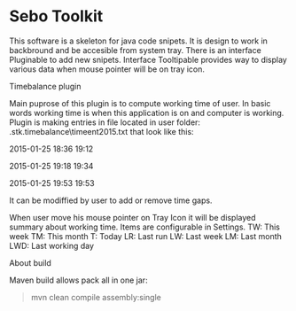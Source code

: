 # Sebo Toolkit
This software is a skeleton for java code snipets.
It is design to work in backbround and be accesible from system tray.
There is an interface Pluginable to add new snipets.
Interface Tooltipable provides way to display various data when mouse pointer will be on tray icon.

Timebalance plugin

   Main puprose of this plugin is to compute working time of user. In basic words working time is when this application is on and computer is working.
   Plugin is making entries in file located in user folder: .stk\.timebalance\timeent2015.txt that look like this:

2015-01-25 18:36 19:12

2015-01-25 19:18 19:34

2015-01-25 19:53 19:53
   
It can be modiffied by user to add or remove time gaps.

When user move his mouse pointer on Tray Icon it will be displayed summary about working time. Items are configurable in Settings.
TW:  This week
TM:  This month
T:   Today
LR:  Last run
LW:  Last week
LM:  Last month
LWD: Last working day



About build

Maven build allows pack all in one jar:
>mvn clean compile assembly:single
